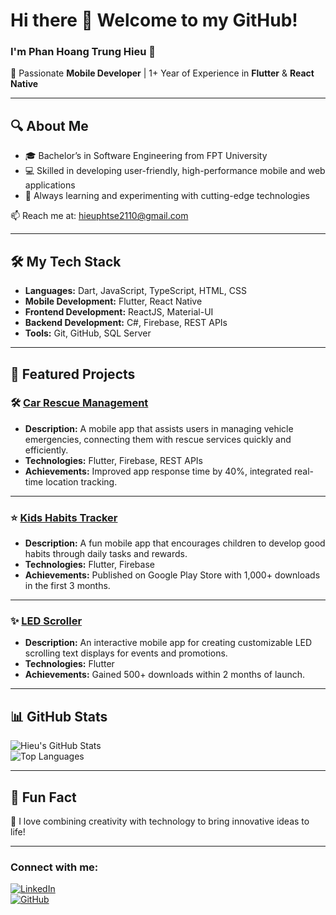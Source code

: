 # Hi there 👋 Welcome to my GitHub!

### I'm **Phan Hoang Trung Hieu** 🌟  
🚀 Passionate **Mobile Developer** | 1+ Year of Experience in **Flutter** & **React Native**  

---

## 🔍 About Me  
- 🎓 Bachelor’s in Software Engineering from FPT University  
- 💻 Skilled in developing user-friendly, high-performance mobile and web applications  
- 🌱 Always learning and experimenting with cutting-edge technologies  

📫 Reach me at: [hieuphtse2110@gmail.com](mailto:hieuphtse2110@gmail.com)  

---

## 🛠️ My Tech Stack  
- **Languages:** Dart, JavaScript, TypeScript, HTML, CSS  
- **Mobile Development:** Flutter, React Native  
- **Frontend Development:** ReactJS, Material-UI  
- **Backend Development:** C#, Firebase, REST APIs  
- **Tools:** Git, GitHub, SQL Server  

---

## 🚀 Featured Projects  

### 🛠️ [Car Rescue Management](https://github.com/your-repo-link)  
- **Description:** A mobile app that assists users in managing vehicle emergencies, connecting them with rescue services quickly and efficiently.  
- **Technologies:** Flutter, Firebase, REST APIs  
- **Achievements:** Improved app response time by 40%, integrated real-time location tracking.  

---

### ⭐ [Kids Habits Tracker](https://play.google.com/store/apps/details?id=com.titanmob.kidshabitstracker)  
- **Description:** A fun mobile app that encourages children to develop good habits through daily tasks and rewards.  
- **Technologies:** Flutter, Firebase  
- **Achievements:** Published on Google Play Store with 1,000+ downloads in the first 3 months.  

---

### ✨ [LED Scroller](https://github.com/your-repo-link)  
- **Description:** An interactive mobile app for creating customizable LED scrolling text displays for events and promotions.  
- **Technologies:** Flutter  
- **Achievements:** Gained 500+ downloads within 2 months of launch.  

---

## 📊 GitHub Stats  
![Hieu's GitHub Stats](https://github-readme-stats.vercel.app/api?username=zeddricc&show_icons=true&theme=radical)  
![Top Languages](https://github-readme-stats.vercel.app/api/top-langs/?username=zeddricc&layout=compact&theme=radical)  

---

## 🌟 Fun Fact  
🌌 I love combining creativity with technology to bring innovative ideas to life!  

---

### Connect with me:  
[![LinkedIn](https://img.shields.io/badge/-LinkedIn-blue?style=flat&logo=linkedin)](https://www.linkedin.com/in/your-link)  
[![GitHub](https://img.shields.io/badge/-GitHub-black?style=flat&logo=github)](https://github.com/zeddricc)  
